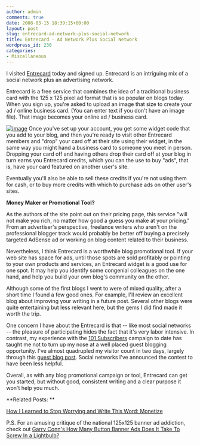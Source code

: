 ```yaml
---
author: admin
comments: true
date: 2008-03-15 18:39:15+00:00
layout: post
slug: entrecard-ad-network-plus-social-network
title: Entrecard - Ad Network Plus Social Network
wordpress_id: 230
categories:
- Miscellaneous
---
```


I visited [Entrecard](http://entrecard.com/) today and signed up. Entrecard is an intriguing mix of a social network plus an advertising network.

 

Entrecard is a free service that combines the idea of a traditional business card with the 125 x 125 pixel ad format that is so popular on blogs today. When you sign up, you're asked to upload an image that size to create your ad / online business card. (You can enter text if you don't have an image file). That image becomes your online ad / business card.

 

[![image](http://www.particlewave.com/internet-marketing/wp-content/uploads/2008/03/image-thumb4.png)](http://www.particlewave.com/internet-marketing/wp-content/uploads/2008/03/image5.png) Once you've set up your account, you get some widget code that you add to your blog, and then you're ready to visit other Entrecard members and "drop" your card off at their site using their widget, in the same way you might hand a business card to someone you meet in person. Dropping your card off and having others drop their card off at your blog in turn earns you Entrecard credits, which you can the use to buy "ads", that is, have your card featured on another user's site.

 

Eventually you'll also be able to sell these credits if you're not using them for cash, or to buy more credits with which to purchase ads on other user's sites.

 

**Money Maker or Promotional Tool?**

 

As the authors of the site point out on their pricing page, this service "will not make you rich, no matter how good a guess you make at your pricing." From an advertiser's perspective, freelance writers who aren't on the professional blogger track would probably be better off buying a precisely targeted AdSense ad or working on blog content related to their business.

 

Nevertheless, I think Entrecard is a worthwhile blog promotional tool. If your web site has space for ads, until those spots are sold profitably or pointing to your own products and services, an Entrecard widget is a good use for one spot. It may help you identify some congenial colleagues on the one hand, and help you build your own blog's community on the other. 

 

Although some of the first blogs I went to were of mixed quality, after a short time I found a few good ones. For example, I'll review an excellent blog about improving your writing in a future post. Several other blogs were quite entertaining but less relevant here, but the gems I did find made it worth the trip.

 

One concern I have about the Entrecard is that -- like most social networks -- the pleasure of participating hides the fact that it's very labor intensive. In contrast, my experience with the [101 Subscribers](http://www.inklit.com/blog/2008/03/11/eleven-steps-to-get-101-subscribers-to-your-new-blog-in-thirty-days/) campaign to date has taught me not to turn up my nose at a well placed guest blogging opportunity. I've almost quadrupled my visitor count in two days, largely through this [guest blog post](http://realestatetomato.typepad.com/the_real_estate_tomato/2008/03/ask-for-a-guest.html). Social networks I've announced the contest to have been less helpful. 

 

Overall, as with any blog promotional campaign or tool, Entrecard can get you started, but without good, consistent writing and a clear purpose it won't help you much. 

 

**Related Posts: **

 

[How I Learned to Stop Worrying and Write This Word: Monetize](http://www.inklit.com/blog/2008/03/13/words-you-want-to-avoid-and-cant-monetize/)

 

P.S. For an amusing critique of the national 125x125 banner ad addiction, check out [Garry Conn's How Many Button Banner Ads Does It Take To Screw In a Lightbulb?](http://www.garryconn.com/how-many-button-banner-ads-does-it-take-to-screw-in-a-light-bulb.php#comment-12435)
